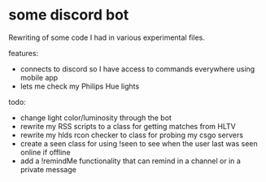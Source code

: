some discord bot
===

Rewriting of some code I had in various experimental files.

features:
- connects to discord so I have access to commands everywhere using mobile app
- lets me check my Philips Hue lights

todo:
- change light color/luminosity through the bot
- rewrite my RSS scripts to a class for getting matches from HLTV
- rewrite my hlds rcon checker to class for probing my csgo servers
- create a seen class for using !seen to see when the user last was seen online if offline
- add a !remindMe functionality that can remind in a channel or in a private message